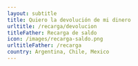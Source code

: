 ```yaml
---
layout: subtitle
title: Quiero la devolución de mi dinero
urltitle: /recarga/devolucion
titleFather: Recarga de saldo
icon: /images/recarga-saldo.png
urltitleFather: /recarga
country: Argentina, Chile, Mexico
---
```


